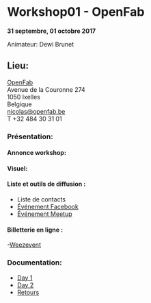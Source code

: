 # Workshop01 - OpenFab
**31 septembre, 01 octobre 2017**

Animateur: Dewi Brunet

## Lieu: ##
[OpenFab](http://openfab.be/)  
Avenue de la Couronne 274  
1050 Ixelles  
Belgique  
nicolas@openfab.be  
T +32 484 30 31 01  

### Présentation: 

#### Annonce workshop:  

#### Visuel:  

#### Liste et outils de diffusion : 
- Liste de contacts
- [Événement Facebook](https://www.facebook.com/events/1990938344524373)
- [Événement Meetup](https://www.meetup.com/fr-FR/FabCity/events/243673249/?eventId=243673249)

#### Billetterie en ligne :
-[Weezevent](https://www.weezevent.com/artisan2-0)

### Documentation:  
- [Day 1](/Day%201.md)
- [Day 2](/Day%202.md)
- [Retours](/Retours.md)
